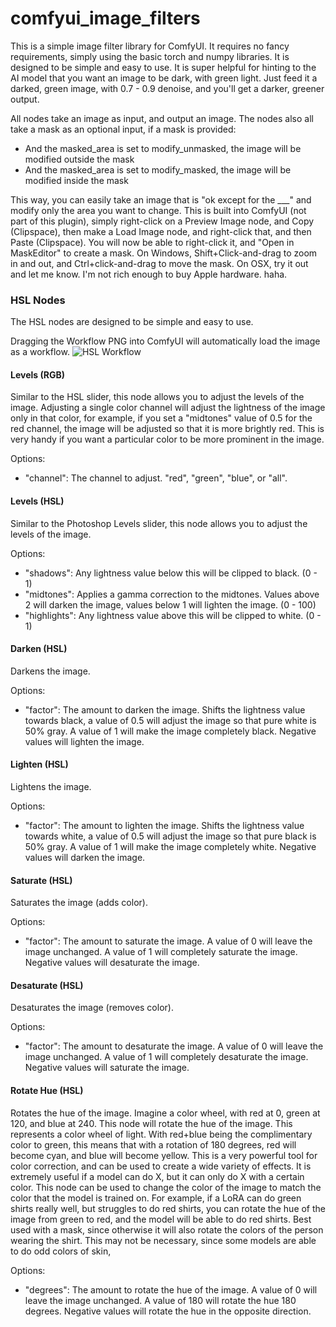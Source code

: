 # comfyui_image_filters

This is a simple image filter library for ComfyUI. It requires no fancy requirements, simply using the basic
torch and numpy libraries. It is designed to be simple and easy to use. It is super helpful for hinting to 
the AI model that you want an image to be dark, with green light. Just feed it a darked, green image, with
0.7 - 0.9 denoise, and you'll get a darker, greener output.

All nodes take an image as input, and output an image.
The nodes also all take a mask as an optional input, if a mask is provided:
- And the masked_area is set to modify_unmasked, the image will be modified outside the mask
- And the masked_area is set to modify_masked, the image will be modified inside the mask

This way, you can easily take an image that is "ok except for the ___" and modify only the area you want to change.
This is built into ComfyUI (not part of this plugin), simply right-click on a Preview Image node, and Copy (Clipspace),
then make a Load Image node, and right-click that, and then Paste (Clipspace). You will now be able to right-click it,
and "Open in MaskEditor" to create a mask.
On Windows, Shift+Click-and-drag to zoom in and out, and Ctrl+click-and-drag to move the mask.
On OSX, try it out and let me know. I'm not rich enough to buy Apple hardware. haha.

### HSL Nodes

The HSL nodes are designed to be simple and easy to use.

Dragging the Workflow PNG into ComfyUI will automatically load the image as a workflow.
![HSL Workflow](docs/workflows/hsl_workflow.png)

#### Levels (RGB)

Similar to the HSL slider, this node allows you to adjust the levels of the image.
Adjusting a single color channel will adjust the lightness of the image only in that color,
for example, if you set a "midtones" value of 0.5 for the red channel, the image will be adjusted so that
it is more brightly red. This is very handy if you want a particular color to be more prominent in the image.

Options:
- "channel": The channel to adjust. "red", "green", "blue", or "all".


#### Levels (HSL)

Similar to the Photoshop Levels slider, this node allows you to adjust the levels of the image.

Options:
- "shadows": Any lightness value below this will be clipped to black. (0 - 1)
- "midtones": Applies a gamma correction to the midtones. Values above 2 will darken the image, values below 1 will lighten the image. (0 - 100)
- "highlights": Any lightness value above this will be clipped to white. (0 - 1)

#### Darken (HSL)

Darkens the image.

Options:
- "factor": The amount to darken the image. Shifts the lightness value towards black, a value of 0.5 will adjust the image so that pure white is 50% gray. A value of 1 will make the image completely black. Negative values will lighten the image.

#### Lighten (HSL)

Lightens the image.

Options:
- "factor": The amount to lighten the image. Shifts the lightness value towards white, a value of 0.5 will adjust the image so that pure black is 50% gray. A value of 1 will make the image completely white. Negative values will darken the image.

#### Saturate (HSL)

Saturates the image (adds color).

Options:
- "factor": The amount to saturate the image. A value of 0 will leave the image unchanged. A value of 1 will completely saturate the image. Negative values will desaturate the image.

#### Desaturate (HSL)

Desaturates the image (removes color).

Options:
- "factor": The amount to desaturate the image. A value of 0 will leave the image unchanged. A value of 1 will completely desaturate the image. Negative values will saturate the image.

#### Rotate Hue (HSL)

Rotates the hue of the image. Imagine a color wheel, with red at 0, green at 120, and blue at 240. This node will rotate the hue of the image.
This represents a color wheel of light. With red+blue being the complimentary color to green, this means that with a rotation of 180 degrees, red will become cyan, and blue will become yellow.
This is a very powerful tool for color correction, and can be used to create a wide variety of effects.
It is extremely useful if a model can do X, but it can only do X with a certain color. 
This node can be used to change the color of the image to match the color that the model is trained on.
For example, if a LoRA can do green shirts really well, but struggles to do red shirts, you can rotate the hue of the image from green to red, and the model will be able to do red shirts.
Best used with a mask, since otherwise it will also rotate the colors of the person wearing the shirt. This may not be necessary, since some models are able to do odd colors of skin,

Options:
- "degrees": The amount to rotate the hue of the image. A value of 0 will leave the image unchanged. A value of 180 will rotate the hue 180 degrees. Negative values will rotate the hue in the opposite direction.